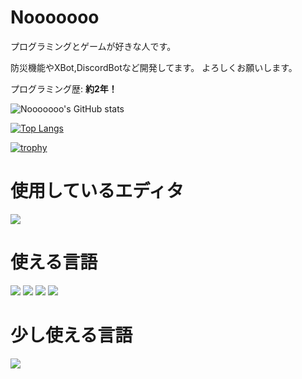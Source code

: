 # Nooooooo

プログラミングとゲームが好きな人です。

防災機能やXBot,DiscordBotなど開発してます。
よろしくお願いします。

プログラミング歴: **約2年！**

![Nooooooo's GitHub stats](https://github-readme-stats.vercel.app/api?username=Nooooooo-0328&show_icons=true&theme=vue-dark)

[![Top Langs](https://github-readme-stats.vercel.app/api/top-langs/?username=Nooooooo-0328&layout=compact&theme=vue-dark)](https://github.com/anuraghazra/github-readme-stats)

[![trophy](https://github-profile-trophy.vercel.app/?username=Nooooooo-0328&theme=discord)](https://github.com/ryo-ma/github-profile-trophy)

# 使用しているエディタ

<img src="https://img.shields.io/badge/-Visual%20Studio%20Code-007ACC.svg?logo=visual-studio-code&style=flat">

# 使える言語
<img src="https://img.shields.io/badge/-Python-F9DC3E.svg?logo=python&style=flat"> <img src="https://img.shields.io/badge/Javascript-276DC3.svg?logo=javascript&style=flat"> <img src="https://img.shields.io/badge/-HTML5-333.svg?logo=html5&style=flat"> <img src="https://img.shields.io/badge/-CSS3-1572B6.svg?logo=css3&style=flat">

# 少し使える言語

<img src="https://img.shields.io/badge/-TypeScript-007ACC.svg?logo=typescript&style=flat">
